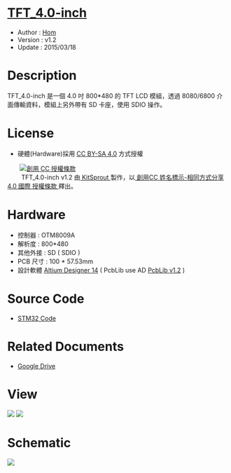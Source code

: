 [TFT_4.0-inch](https://github.com/KitSprout/TFT_4.0-inch)
========
* Author  : [Hom](https://github.com/Hom-Wang)
* Version : v1.2
* Update  : 2015/03/18

Description
========
TFT_4.0-inch 是一個 4.0 吋 800*480 的 TFT LCD 模組，透過 8080/6800 介面傳輸資料，模組上另外帶有 SD 卡座，使用 SDIO 操作。

License
========
* 硬體(Hardware)採用 [CC BY-SA 4.0](http://creativecommons.org/licenses/by-sa/4.0/deed.zh_TW) 方式授權 
  
　　<a rel="license" href="http://creativecommons.org/licenses/by-sa/4.0/deed.zh_TW"><img alt="創用 CC 授權條款" style="border-width:0" src="http://i.creativecommons.org/l/by-sa/3.0/tw/80x15.png" /></a>  
　　<span xmlns:dct="http://purl.org/dc/terms/" property="dct:title"> TFT_4.0-inch v1.2 </span>由<a xmlns:cc="http://creativecommons.org/ns#" href="https://github.com/KitSprout" property="cc:attributionName" rel="cc:attributionURL"> KitSprout </a>製作，以<a rel="license" href="http://creativecommons.org/licenses/by-sa/4.0/deed.zh_TW"> 創用CC 姓名標示-相同方式分享 4.0 國際 授權條款 </a>釋出。  

Hardware
========
* 控制器 : OTM8009A
* 解析度 : 800*480
* 其他外接 : SD ( SDIO )
* PCB 尺寸 : 100 * 57.53mm
* 設計軟體 [Altium Designer 14](http://www.altium.com/en/products/altium-designer) ( PcbLib use AD [PcbLib v1.2](https://github.com/KitSprout/AltiumDesigner_PcbLibrary/releases/tag/v1.2) ) 

Source Code
========
* [STM32 Code](https://github.com/QCopter/QCopterRemoteControl/tree/master/Software/TEST_QCopterRC_TestTFT4.0)

Related Documents
========
* [Google Drive](http://goo.gl/oA6C6A)

View
========
<img src="https://lh3.googleusercontent.com/-oS49rtpGSEc/U_CvY6CfWXI/AAAAAAAAKnc/aNw0XysUdPw/s1600/DSC_2503.jpg" />
<img src="https://lh6.googleusercontent.com/-c9VnUvk2UBw/U_CiRLphS8I/AAAAAAAAKiQ/zYmP-Ao50I8/s1600/DSC_2495.jpg" />

Schematic
========
<img src="https://lh4.googleusercontent.com/-QbN_CAXpfnk/VQh2cHS3UnI/AAAAAAAAL2s/z0QJh1BTrJ8/s1600/Sch_TFT_4.0-inch_OTM8009A_v1.2.png" />
